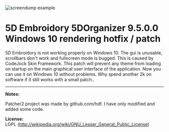 ![screendump example](https://image.ibb.co/dvgCww/screendump.png)

5D Embroidory 5DOrganizer 9.5.0.0 Windows 10 rendering hotfix / patch
========

5D Embroidory is not working properly on Windows 10. The gui is unusable, scrollbars don't work and fullscreen mode is bugged.
This is caused by CodeJock Skin Framework. This patch will prevent any theme from loading on startup on the main graphical user interface of the application.
Now you can use it on Windows 10 without problems. Why spend another 2k on software if it still works with a small patch..

---

**Notes:**

Patcher2 project was made by github.com/hdf.
I have only modified and added some code.



**License:**<br>
LGPL (<http://wikipedia.org/wiki/GNU_Lesser_General_Public_License>)

